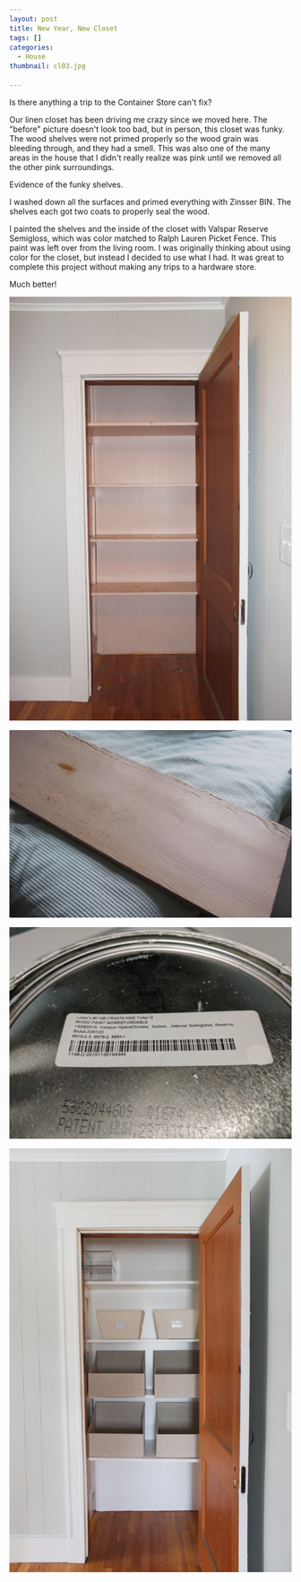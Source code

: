 ```yaml
---
layout: post
title: New Year, New Closet
tags: []
categories:
  - House
thumbnail: cl03.jpg

---
```


Is there anything a trip to the Container Store can't fix?

  
Our linen closet has been driving me crazy since we moved here. The "before" picture doesn't look too bad, but in person, this closet was funky. The wood shelves were not primed properly so the wood grain was bleeding through, and they had a smell. This was also one of the many areas in the house that I didn't really realize was pink until we removed all the other pink surroundings.  
  

  

Evidence of the funky shelves.

  

I washed down all the surfaces and primed everything with Zinsser BIN. The shelves each got two coats to properly seal the wood.

  

I painted the shelves and the inside of the closet with Valspar Reserve Semigloss, which was color matched to Ralph Lauren Picket Fence. This paint was left over from the living room. I was originally thinking about using color for the closet, but instead I decided to use what I had. It was great to complete this project without making any trips to a hardware store.

  

  

Much better!


![Image of New Year, New Closet.](/upload/cl01.jpg)

![Image of New Year, New Closet.](/upload/shelf.jpg)

![Image of New Year, New Closet.](/upload/IMG_20161231_160550.jpg)

![Image of New Year, New Closet.](/upload/cl02.jpg)